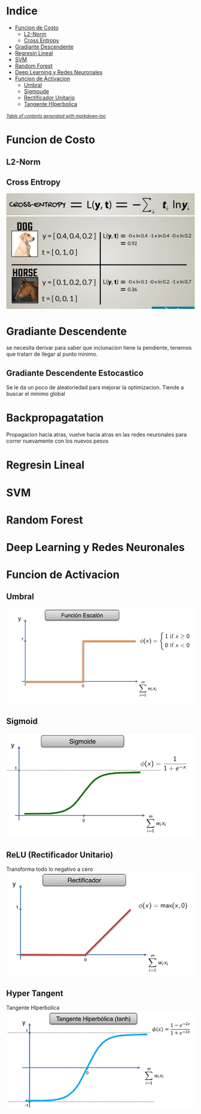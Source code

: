 # Indice
- [Funcion de Costo](#funcion-de-costo)
  * [L2-Norm](#l2-norm)
  * [Cross Entropy](#cross-entropy)
- [Gradiante Descendente](#gradiante-descendente)
- [Regresin Lineal](#regresin-lineal)
- [SVM](#svm)
- [Random Forest](#random-forest)
- [Deep Learning y Redes Neuronales](#deep-learning-y-redes-neuronales)
- [Funcion de Activacion](#funcion-de-activacion)
  * [Umbral](#umbral)
  * [Sigmoude](#sigmoude)
  * [Rectificador Unitario](#rectificador-unitario)
  * [Tangente HIperbolica](#tangente-hiperbolica)

<small><i><a href='http://ecotrust-canada.github.io/markdown-toc/'>Table of contents generated with markdown-toc</a></i></small>


# Funcion de Costo

## L2-Norm

## Cross Entropy
<img src="images/1.png"><br />
<img src="images/2.png"><br />

# Gradiante Descendente
se necesita derivar para saber que inclunacion tiene la pendiente, tenemos que tratarr de llegar al punto minimo.

## Gradiante Descendente Estocastico
Se le da un poco de aleatoriedad para mejorar la optimizacion. Tiende a buscar el minimo global

# Backpropagatation
Propagacion hacia atras, vuelve hacia atras en las redes neuronales para correr nuevamente con los nuevos pesos

# Regresin Lineal

# SVM

# Random Forest

# Deep Learning y Redes Neuronales


# Funcion de Activacion

## Umbral
<img src="images/3.png" />

## Sigmoid 
<img src="images/4.png" />

## ReLU (Rectificador Unitario)
Transforma todo lo negativo a cero <br />
<img src="images/5.png" />

## Hyper Tangent
Tangente HIperbolica <br />
<img src="images/6.png" />

